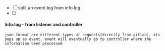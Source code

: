 - [ ] split an event.log from info.log
- [ ] 
#### Info.log -  from listener and controller
	json format are different types of requests[directly from gitlab], its pops up as event. event will eventually go to controller where the informatino been processed


		
